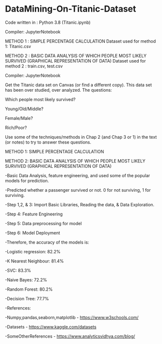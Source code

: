 # DataMining-On-Titanic-Dataset
Code written in : Python 3.8 (Titanic.ipynb)

Compiler: JupyterNotebook


METHOD 1 : SIMPLE PERCENTAGE CALCULATION
Dataset used for method 1: Titanic.csv


METHOD 2 : BASIC DATA ANALYSIS OF WHICH PEOPLE MOST LIKELY SURVIVED (GRAPHICAL REPRESENTATION OF DATA)
Dataset used for method 2 : train.csv, test.csv

Compiler: JupyterNotebook

Get the Titanic data set on Canvas (or find a different copy). This data set has been over studied, over analyzed. The questions:

Which people most likely survived? 

Young/Old/Middle?

Female/Male?

Rich/Poor?

Use some of the techniques/methods in Chap 2 (and Chap 3 or 1) in the text (or notes) to try to answer these questions.

METHOD 1: SIMPLE PERCENTAGE CALCULATION
 

METHOD 2: BASIC DATA ANALYSIS OF WHICH PEOPLE MOST LIKELY SURVIVED (GRAPHICAL REPRESENTATION OF DATA)

-Basic Data Analysis, feature engineering, and used some of the popular models for prediction. 

-Predicted whether a passenger survived or not. 0 for not surviving, 1 for surviving.

-Step 1,2, & 3: Import Basic Libraries, Reading the data, & Data Exploration.

-Step 4: Feature Engineering

-Step 5: Data preprocessing for model

-Step 6: Model Deployment
 


-Therefore, the accuracy of the models is: 

-Logistic regression: 82.2%

-K Nearest Neighbour: 81.4%

-SVC: 83.3%

-Naive Bayes: 72.2% 

-Random Forest: 80.2% 

-Decision Tree: 77.7%



-References:

-Numpy,pandas,seaborn,matplotlib - https://www.w3schools.com/ 

-Datasets - https://www.kaggle.com/datasets 

-SomeOtherReferences - https://www.analyticsvidhya.com/blog/
